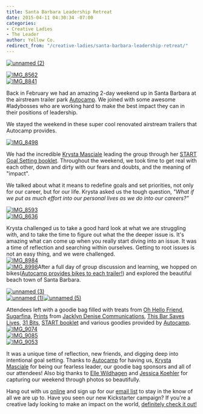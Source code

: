 ```yaml
---
title: Santa Barbara Leadership Retreat
date: 2015-04-11 04:30:34 -07:00
categories:
- Creative Ladies
- The Leader
author: Yellow Co.
redirect_from: "/creative-ladies/santa-barbara-leadership-retreat/"
---
```


[![unnamed (2)](https://yellow-blog-images.imgix.net/2015/04/unnamed-2.jpg)](https://yellow-blog-images.imgix.net/2015/04/unnamed-2.jpg)

[![IMG_8562](https://yellow-blog-images.imgix.net/2015/04/IMG_8562.jpg)](https://yellow-blog-images.imgix.net/2015/04/IMG_8562.jpg)  
[![IMG_8841](https://yellow-blog-images.imgix.net/2015/04/IMG_8841.jpg)](https://yellow-blog-images.imgix.net/2015/04/IMG_8841.jpg)

Back in February we had an amazing 2-day weekend up in Santa Barbara at the airstream trailer park [Autocamp](http://autocamp.com/). We joined with some awesome #ladybosses who are working hard to make the best impact they can in their positions of leadership.

We stayed the weekend in these super cool renovated airstream trailers that Autocamp provides.

[![IMG_8498](https://yellow-blog-images.imgix.net/2015/04/IMG_8498.jpg)](https://yellow-blog-images.imgix.net/2015/04/IMG_8498.jpg)

We had the incredible [Krysta Masciale](http://www.stilettosontherocks.com/) leading the group through her [START Goal Setting booklet](http://www.stilettosontherocks.com/shop/). Throughout the weekend, we took time to get real with each other, down and dirty with our fears and doubts, and the meaning of "impact".

We talked about what it means to redefine goals and set priorities, not only for our career, but for our life. Krysta asked us the tough question, _"What if we put as much effort into our personal lives as we do into our careers?"_

[![IMG_8593](https://yellow-blog-images.imgix.net/2015/04/IMG_8593.jpg)](https://yellow-blog-images.imgix.net/2015/04/IMG_8593.jpg)  
[![IMG_8636](https://yellow-blog-images.imgix.net/2015/04/IMG_8636.jpg)](https://yellow-blog-images.imgix.net/2015/04/IMG_8636.jpg)

Krysta challenged us to take a good hard look at what we are struggling with, and to take the time to figure out what the the deeper issue is. It's amazing what can come up when you really start diving into an issue. It was a time of reflection and searching within ourselves. Getting to root issues is not an easy thing, and we were challenged.  
[![IMG_8984](https://yellow-blog-images.imgix.net/2015/04/IMG_8984.jpg)](https://yellow-blog-images.imgix.net/2015/04/IMG_8984.jpg)  
[![IMG_8998](https://yellow-blog-images.imgix.net/2015/04/IMG_8998.jpg)](https://yellow-blog-images.imgix.net/2015/04/IMG_8998.jpg)After a full day of group discussion and learning, we hopped on bikes([Autocamp provides bikes to each trailer!](http://autocamp.com/)) and explored the beautiful beach town of Santa Barbara.

[![unnamed (3)](https://yellow-blog-images.imgix.net/2015/04/unnamed-3.jpg)](https://yellow-blog-images.imgix.net/2015/04/unnamed-3.jpg)  
[![unnamed (1)](https://yellow-blog-images.imgix.net/2015/04/unnamed-1.jpg)](https://yellow-blog-images.imgix.net/2015/04/unnamed-1.jpg)[![unnamed (5)](https://yellow-blog-images.imgix.net/2015/04/unnamed-5.jpg)](https://yellow-blog-images.imgix.net/2015/04/unnamed-5.jpg)

Attendees left with a goodie bag filled with treats from [Oh Hello Friend](https://www.ohhellofriend.com/), [Sugarfina](http://www.sugarfina.com/), [Prints](http://www.jacklyndenise.com/prints/) from [Jacklyn Denise Communications](http://www.jacklyndenise.com/), [This Bar Saves Lives](http://www.thisbarsaveslives.com/), [31 Bits](http://31bits.com/), [START booklet](http://www.stilettosontherocks.com/shop/) and various goodies provided by [Autocamp](http://autocamp.com/).  
[![IMG_9074](https://yellow-blog-images.imgix.net/2015/04/IMG_9074.jpg)](https://yellow-blog-images.imgix.net/2015/04/IMG_9074.jpg)  
[![IMG_9085](https://yellow-blog-images.imgix.net/2015/04/IMG_9085.jpg)](https://yellow-blog-images.imgix.net/2015/04/IMG_9085.jpg)  
[![IMG_9053](https://yellow-blog-images.imgix.net/2015/04/IMG_9053.jpg)](https://yellow-blog-images.imgix.net/2015/04/IMG_9053.jpg)

It was a unique time of reflection, new friends, and digging deep into intentional goal setting. Thanks to [Autocamp](http://autocamp.com/) for having us, [Krysta Masciale](http://www.stilettosontherocks.com/) for being our fearless leader, our goodie bag sponsors and all of our attendees! Also big thanks to [Elle Wildhagen](http://ellenwildhagen.com/) and [Jessica Koehler](http://jesskoehler.com) for capturing our weekend through photos so beautifully.

Hang out with us [online](https://instagram.com/yellowconference/) and sign up for our [email list](http://yellowconference.us3.list-manage2.com/subscribe?u=3f8e45f74e0653e404965e2ef&id=7cb1ced4ff) to stay in the know of all we are up to. Have you seen our new Kickstarter campaign? If you're a creative lady looking to make an impact on the world, [definitely check it out!](https://www.kickstarter.com/projects/1439745204/the-yellow-room-a-digital-hub-for-creative-world-c)
